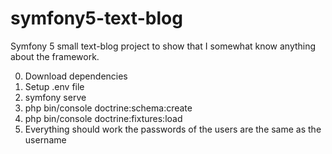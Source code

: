 # symfony5-text-blog
Symfony 5 small text-blog project to show that I somewhat know anything about the framework.

0. Download dependencies
1. Setup .env file
2. symfony serve
3. php bin/console doctrine:schema:create
4. php bin/console doctrine:fixtures:load
5. Everything should work the passwords of the users are the same as the username
